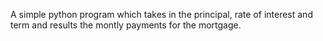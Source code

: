 A simple python program which takes in the principal, rate of interest and term and results the montly payments for the mortgage.

